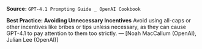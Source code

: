 **Source:** `GPT-4.1 Prompting Guide _ OpenAI Cookbook`

**Best Practice: Avoiding Unnecessary Incentives**
Avoid using all-caps or other incentives like bribes or tips unless necessary, as they can cause GPT-4.1 to pay attention to them too strictly. — [Noah MacCallum (OpenAI), Julian Lee (OpenAI)]
